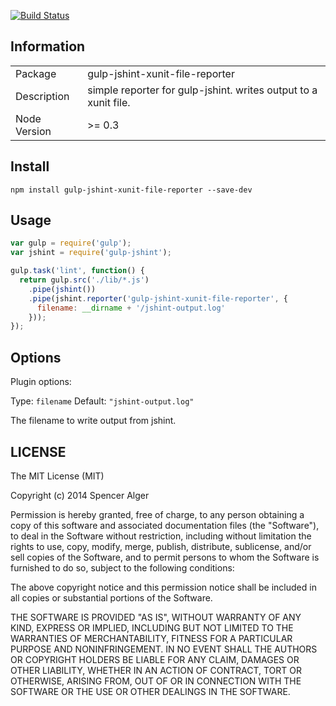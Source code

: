 [![Build Status](https://travis-ci.org/spenceralger/gulp-jshint-xunit-file-reporter.svg?branch=master)](https://travis-ci.org/spenceralger/gulp-jshint-xunit-file-reporter)

## Information

<table>
<tr>
<td>Package</td><td>gulp-jshint-xunit-file-reporter</td>
</tr>
<tr>
<td>Description</td>
<td>simple reporter for gulp-jshint. writes output to a xunit file.</td>
</tr>
<tr>
<td>Node Version</td>
<td>>= 0.3</td>
</tr>
</table>

## Install

    npm install gulp-jshint-xunit-file-reporter --save-dev

## Usage

```javascript
var gulp = require('gulp');
var jshint = require('gulp-jshint');

gulp.task('lint', function() {
  return gulp.src('./lib/*.js')
    .pipe(jshint())
    .pipe(jshint.reporter('gulp-jshint-xunit-file-reporter', {
      filename: __dirname + '/jshint-output.log'
    }));
});
```

## Options

Plugin options:

Type: `filename`
Default: `"jshint-output.log"`

The filename to write output from jshint.

## LICENSE

The MIT License (MIT)

Copyright (c) 2014 Spencer Alger

Permission is hereby granted, free of charge, to any person obtaining a copy
of this software and associated documentation files (the "Software"), to deal
in the Software without restriction, including without limitation the rights
to use, copy, modify, merge, publish, distribute, sublicense, and/or sell
copies of the Software, and to permit persons to whom the Software is
furnished to do so, subject to the following conditions:

The above copyright notice and this permission notice shall be included in
all copies or substantial portions of the Software.

THE SOFTWARE IS PROVIDED "AS IS", WITHOUT WARRANTY OF ANY KIND, EXPRESS OR
IMPLIED, INCLUDING BUT NOT LIMITED TO THE WARRANTIES OF MERCHANTABILITY,
FITNESS FOR A PARTICULAR PURPOSE AND NONINFRINGEMENT. IN NO EVENT SHALL THE
AUTHORS OR COPYRIGHT HOLDERS BE LIABLE FOR ANY CLAIM, DAMAGES OR OTHER
LIABILITY, WHETHER IN AN ACTION OF CONTRACT, TORT OR OTHERWISE, ARISING FROM,
OUT OF OR IN CONNECTION WITH THE SOFTWARE OR THE USE OR OTHER DEALINGS IN
THE SOFTWARE.
